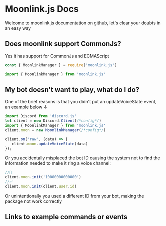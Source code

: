 # Moonlink.js Docs 
Welcome to moonlink.js documentation on github, let's clear your doubts in an easy way
## Does moonlink support CommonJs?
Yes it has support for CommonJs and ECMAScript 
```js
const { MoonlinkManager } = require('moonlink.js')
```
```js
import { MoonlinkManager } from 'moonlink.js'
```
## My bot doesn't want to play, what do I do?
One of the brief reasons is that you didn't put an updateVoiceState event, an example below ↓
```js
import Discord from 'discord.js'
let client = new Discord.Client(/*config*/)
import { MoonlinkManager } from 'moonlink.js'
client.moon = new MoonlinkManager(/*config*/)

client.on('raw', (data) => {
   client.moon.updateVoiceState(data)
});

```
Or you accidentally misplaced the bot ID causing the system not to find the information needed to make it ring a voice channel:
```js
//🚫
client.moon.init('10000000000000')
//✅
client.moon.init(client.user.id)
```
Or unintentionally you used a different ID from your bot, making the package not work correctly

## Links to example commands or events 
